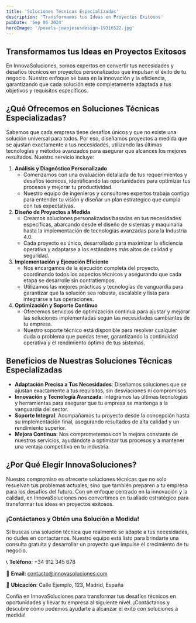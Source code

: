 ```yaml
---
title: 'Soluciones Técnicas Especializadas'
description: 'Transformamos tus Ideas en Proyectos Exitosos'
pubDate: 'Sep 06 2024'
heroImage: '/pexels-joaojesusdesign-19316522.jpg'
---
```



## Transformamos tus Ideas en Proyectos Exitosos

En InnovaSoluciones, somos expertos en convertir tus necesidades y desafíos técnicos en proyectos personalizados que impulsan el éxito de tu negocio. Nuestro enfoque se basa en la innovación y la eficiencia, garantizando que cada solución esté completamente adaptada a tus objetivos y requisitos específicos.

## ¿Qué Ofrecemos en Soluciones Técnicas Especializadas?

Sabemos que cada empresa tiene desafíos únicos y que no existe una solución universal para todos. Por eso, diseñamos proyectos a medida que se ajustan exactamente a tus necesidades, utilizando las últimas tecnologías y métodos avanzados para asegurar que alcances los mejores resultados. Nuestro servicio incluye:

1. **Análisis y Diagnóstico Personalizado**
    - Comenzamos con una evaluación detallada de tus requerimientos y desafíos técnicos, identificando las oportunidades para optimizar tus procesos y mejorar tu productividad.
    - Nuestro equipo de ingenieros y consultores expertos trabaja contigo para entender tu visión y diseñar un plan estratégico que cumpla con tus expectativas.
2. **Diseño de Proyectos a Medida**
    - Creamos soluciones personalizadas basadas en tus necesidades específicas, abarcando desde el diseño de sistemas y maquinaria hasta la implementación de tecnologías avanzadas para la Industria 4.0.
    - Cada proyecto es único, desarrollado para maximizar la eficiencia operativa y adaptarse a los estándares más altos de calidad y seguridad.
3. **Implementación y Ejecución Eficiente**
    - Nos encargamos de la ejecución completa del proyecto, coordinando todos los aspectos técnicos y asegurando que cada etapa se desarrolle sin contratiempos.
    - Utilizamos las mejores prácticas y tecnologías de vanguardia para garantizar que la solución sea robusta, escalable y lista para integrarse a tus operaciones.
4. **Optimización y Soporte Continuo**
    - Ofrecemos servicios de optimización continua para ajustar y mejorar las soluciones implementadas según las necesidades cambiantes de tu empresa.
    - Nuestro soporte técnico está disponible para resolver cualquier duda o problema que puedas tener, garantizando la continuidad operativa y el rendimiento óptimo de tus sistemas.

## Beneficios de Nuestras Soluciones Técnicas Especializadas

- **Adaptación Precisa a Tus Necesidades**: Diseñamos soluciones que se ajustan exactamente a tus requisitos, sin desviaciones ni compromisos.
- **Innovación y Tecnología Avanzada**: Integramos las últimas tecnologías y herramientas para asegurar que tu empresa se mantenga a la vanguardia del sector.
- **Soporte Integral**: Acompañamos tu proyecto desde la concepción hasta su implementación final, asegurando resultados de alta calidad y un rendimiento superior.
- **Mejora Continua**: Nos comprometemos con la mejora constante de nuestros servicios, ayudándote a optimizar tus procesos y a mantener una ventaja competitiva en tu industria.

## ¿Por Qué Elegir InnovaSoluciones?

Nuestro compromiso es ofrecerte soluciones técnicas que no solo resuelvan tus problemas actuales, sino que también preparen a tu empresa para los desafíos del futuro. Con un enfoque centrado en la innovación y la calidad, en InnovaSoluciones nos convertimos en tu aliado estratégico para transformar tus ideas en proyectos exitosos.

### ¡Contáctanos y Obtén una Solución a Medida!

Si buscas una solución técnica que realmente se adapte a tus necesidades, no dudes en contactarnos. Nuestro equipo está listo para brindarte una consulta gratuita y desarrollar un proyecto que impulse el crecimiento de tu negocio.

📞 **Teléfono**: +34 912 345 678

📧 **Email**: [contacto@innovasoluciones.com](mailto:contacto@innovasoluciones.com)

📍 **Ubicación**: Calle Ejemplo, 123, Madrid, España

Confía en InnovaSoluciones para transformar tus desafíos técnicos en oportunidades y llevar tu empresa al siguiente nivel. ¡Contáctanos y descubre cómo podemos ayudarte a alcanzar el éxito con soluciones a medida!